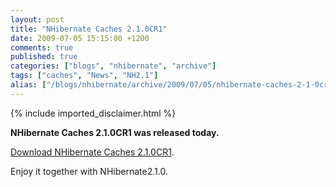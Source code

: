 ```yaml
---
layout: post
title: "NHibernate Caches 2.1.0CR1"
date: 2009-07-05 15:15:00 +1200
comments: true
published: true
categories: ["blogs", "nhibernate", "archive"]
tags: ["caches", "News", "NH2.1"]
alias: ["/blogs/nhibernate/archive/2009/07/05/nhibernate-caches-2-1-0cr1.aspx"]
---
```

<!-- more -->
{% include imported_disclaimer.html %}
<p>
<p><strong>NHibernate Caches 2.1.0CR1 was released today.</strong></p>
<p><a target="_blank" href="https://sourceforge.net/projects/nhcontrib/files/NHibernate.Caches/NHCH2.1.0CR1-bin.zip">Download NHibernate Caches 2.1.0CR1</a>.</p>
<p>Enjoy it together with NHibernate2.1.0.</p>
</p>
